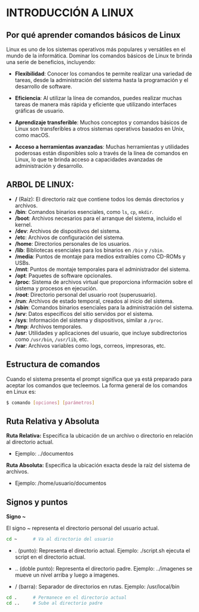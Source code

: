 # INTRODUCCIÓN A LINUX

## Por qué aprender comandos básicos de Linux

Linux es uno de los sistemas operativos más populares y versátiles en el mundo de la informática. Dominar los comandos básicos de Linux te brinda una serie de beneficios, incluyendo:

- **Flexibilidad**: Conocer los comandos te permite realizar una variedad de tareas, desde la administración del sistema hasta la programación y el desarrollo de software.

- **Eficiencia**: Al utilizar la línea de comandos, puedes realizar muchas tareas de manera más rápida y eficiente que utilizando interfaces gráficas de usuario.

- **Aprendizaje transferible**: Muchos conceptos y comandos básicos de Linux son transferibles a otros sistemas operativos basados en Unix, como macOS.

- **Acceso a herramientas avanzadas**: Muchas herramientas y utilidades poderosas están disponibles solo a través de la línea de comandos en Linux, lo que te brinda acceso a capacidades avanzadas de administración y desarrollo.

## ARBOL DE LINUX:

- **/** (Raíz): El directorio raíz que contiene todos los demás directorios y archivos.
- **/bin**: Comandos binarios esenciales, como `ls`, `cp`, `mkdir`.
- **/boot**: Archivos necesarios para el arranque del sistema, incluido el kernel.
- **/dev**: Archivos de dispositivos del sistema.
- **/etc**: Archivos de configuración del sistema.
- **/home**: Directorios personales de los usuarios.
- **/lib**: Bibliotecas esenciales para los binarios en `/bin` y `/sbin`.
- **/media**: Puntos de montaje para medios extraíbles como CD-ROMs y USBs.
- **/mnt**: Puntos de montaje temporales para el administrador del sistema.
- **/opt**: Paquetes de software opcionales.
- **/proc**: Sistema de archivos virtual que proporciona información sobre el sistema y procesos en ejecución.
- **/root**: Directorio personal del usuario root (superusuario).
- **/run**: Archivos de estado temporal, creados al inicio del sistema.
- **/sbin**: Comandos binarios esenciales para la administración del sistema.
- **/srv**: Datos específicos del sitio servidos por el sistema.
- **/sys**: Información del sistema y dispositivos, similar a `/proc`.
- **/tmp**: Archivos temporales.
- **/usr**: Utilidades y aplicaciones del usuario, que incluye subdirectorios como `/usr/bin`, `/usr/lib`, etc.
- **/var**: Archivos variables como logs, correos, impresoras, etc.

## Estructura de comandos

Cuando el sistema presenta el prompt significa que ya está preparado para aceptar los comandos que tecleemos. La forma general de los comandos en Linux es: 

```bash
$ comando [opciones] [parámetros] 
```

## Ruta Relativa y Absoluta

**Ruta Relativa:**
Especifica la ubicación de un archivo o directorio en relación al directorio actual.
- Ejemplo: ../documentos

**Ruta Absoluta:**
Especifica la ubicación exacta desde la raíz del sistema de archivos.
- Ejemplo: /home/usuario/documentos

## Signos y puntos

**Signo ~**

El signo ~ representa el directorio personal del usuario actual.

```bash
cd ~      # Va al directorio del usuario
```
- . (punto): Representa el directorio actual.
Ejemplo: ./script.sh ejecuta el script en el directorio actual.

- .. (doble punto): Representa el directorio padre.
Ejemplo: ../imagenes se mueve un nivel arriba y luego a imagenes.

- / (barra): Separador de directorios en rutas.
Ejemplo: /usr/local/bin

```bash
cd .      # Permanece en el directorio actual
cd ..     # Sube al directorio padre
```


